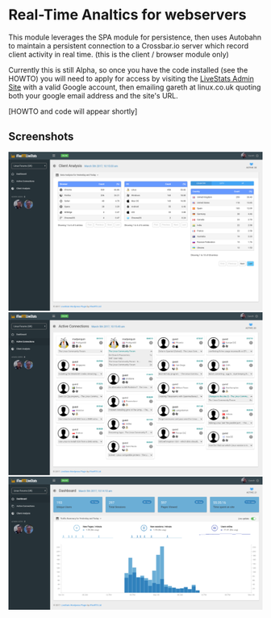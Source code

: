 # Real-Time Analtics for webservers

This module leverages the SPA module for persistence, then uses Autobahn to maintain a persistent connection to a Crossbar.io server which record client activity in real time. (this is the client / browser module only)

Currently this is still Alpha, so once you have the code installed (see the HOWTO) you will need to apply for access by visiting the [LiveStats Admin Site](https://livestats.iflexrts.uk:8001) with a valid Google account, then emailing gareth at linux.co.uk quoting both your google email address and the site's URL.

[HOWTO and code will appear shortly]

## Screenshots

![Data Analysis](screenshots/analysis.png)
![Active Users](screenshots/active-users.png)
![Dashboard](screenshots/dashboard.png)